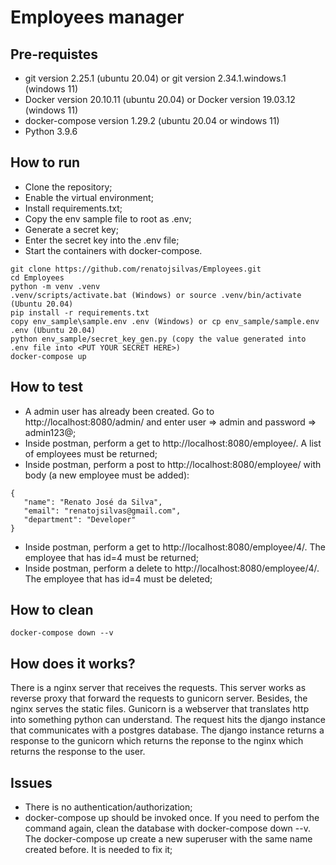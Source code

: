 # Employees manager

## Pre-requistes
- git version 2.25.1 (ubuntu 20.04) or git version 2.34.1.windows.1 (windows 11)
- Docker version 20.10.11 (ubuntu 20.04) or Docker version 19.03.12 (windows 11)
- docker-compose version 1.29.2 (ubuntu 20.04 or windows 11)
- Python 3.9.6

## How to run

- Clone the repository;
- Enable the virtual environment;
- Install requirements.txt;
- Copy the env sample file to root as .env;
- Generate a secret key;
- Enter the secret key into the .env file;
- Start the containers with docker-compose.

```
git clone https://github.com/renatojsilvas/Employees.git
cd Employees
python -m venv .venv
.venv/scripts/activate.bat (Windows) or source .venv/bin/activate (Ubuntu 20.04)
pip install -r requirements.txt
copy env_sample\sample.env .env (Windows) or cp env_sample/sample.env .env (Ubuntu 20.04)
python env_sample/secret_key_gen.py (copy the value generated into .env file into <PUT YOUR SECRET HERE>)
docker-compose up
```

## How to test

- A admin user has already been created. Go to http://localhost:8080/admin/ and enter user => admin and password => admin123@;
- Inside postman, perform a get to http://localhost:8080/employee/. A list of employees must be returned;
- Inside postman, perform a post to http://localhost:8080/employee/ with body (a new employee must be added):
```
{
   "name": "Renato José da Silva",
   "email": "renatojsilvas@gmail.com",
   "department": "Developer"
}
```
- Inside postman, perform a get to http://localhost:8080/employee/4/. The employee that has id=4 must be returned;
- Inside postman, perform a delete to http://localhost:8080/employee/4/. The employee that has id=4 must be deleted;

## How to clean
```
docker-compose down --v
```

## How does it works?

There is a nginx server that receives the requests. This server works as reverse proxy that forward the requests to gunicorn server. Besides, the nginx serves the static files. Gunicorn is a webserver that translates http into something python can understand. The request hits the django instance that communicates with a postgres database. The  django  instance returns a response to the gunicorn which returns the reponse to the nginx which returns the response to the user.  


## Issues
- There is no authentication/authorization;
- docker-compose up should be invoked once. If you need to perfom the command again, clean the database with docker-compose down --v. The docker-compose up create a new superuser with the same name created before. It is needed to fix it;
